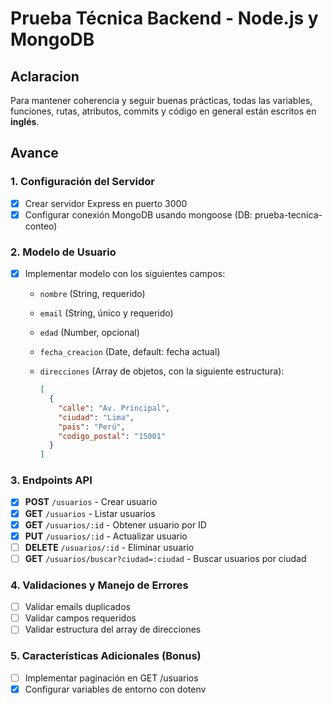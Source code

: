 # Prueba Técnica Backend - Node.js y MongoDB

## Aclaracion

Para mantener coherencia y seguir buenas prácticas, todas las variables, funciones, rutas, atributos, commits y código en general están escritos en **inglés**.  

## Avance

### 1. Configuración del Servidor

- [x] Crear servidor Express en puerto 3000
- [x] Configurar conexión MongoDB usando mongoose (DB: prueba-tecnica-conteo)

### 2. Modelo de Usuario

- [x] Implementar modelo con los siguientes campos:
  - `nombre` (String, requerido)
  - `email` (String, único y requerido)
  - `edad` (Number, opcional)
  - `fecha_creacion` (Date, default: fecha actual)
  - `direcciones` (Array de objetos, con la siguiente estructura):

    ```json
    [
      {
        "calle": "Av. Principal",
        "ciudad": "Lima",
        "pais": "Perú",
        "codigo_postal": "15001"
      }
    ]
    ```

### 3. Endpoints API

- [x] **POST** `/usuarios` - Crear usuario
- [x] **GET** `/usuarios` - Listar usuarios
- [x] **GET** `/usuarios/:id` - Obtener usuario por ID
- [x] **PUT** `/usuarios/:id` - Actualizar usuario
- [ ] **DELETE** `/usuarios/:id` - Eliminar usuario
- [ ] **GET** `/usuarios/buscar?ciudad=:ciudad` - Buscar usuarios por ciudad

### 4. Validaciones y Manejo de Errores

- [ ] Validar emails duplicados
- [ ] Validar campos requeridos
- [ ] Validar estructura del array de direcciones

### 5. Características Adicionales (Bonus)

- [ ] Implementar paginación en GET /usuarios
- [x] Configurar variables de entorno con dotenv
